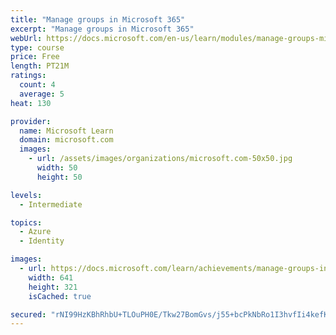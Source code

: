 ```yaml
---
title: "Manage groups in Microsoft 365"
excerpt: "Manage groups in Microsoft 365"
webUrl: https://docs.microsoft.com/en-us/learn/modules/manage-groups-microsoft-365/
type: course
price: Free
length: PT21M
ratings:
  count: 4
  average: 5
heat: 130

provider:
  name: Microsoft Learn
  domain: microsoft.com
  images:
    - url: /assets/images/organizations/microsoft.com-50x50.jpg
      width: 50
      height: 50

levels:
  - Intermediate

topics:
  - Azure
  - Identity

images:
  - url: https://docs.microsoft.com/learn/achievements/manage-groups-in-microsoft-365-social.png
    width: 641
    height: 321
    isCached: true

secured: "rNI99HzKBhRhbU+TLOuPH0E/Tkw27BomGvs/j55+bcPkNbRo1I3hvfIi4kefKNBWiGh/iCcjRRgsvHxvTzOOtSYich1m6ax3dkNejuXn7sdg35yuCdA1i8T0n0hK6zo/rNKkBC6YALgrjzkl5BtdrRZJvCkuhZXtcrVmxAwmk5R/Lr65jEKpjur5rZK3T3aDVTwVIntSp4H7dkZw+I1zCRxNDKgfRrtL9srPcGEroVtIAxhNotc3+YdJZuYznY3OfS9gK06YSx4yjg996R8sBuOcQkSCKCyDF35FPyLvO8aXZAvh3ZrqPJ7/Hua0E1S2drcgqz7m3apooBTR6qNyxtmm/7LcekxLWsxJXJNDvnTEyDCXy/R5wVxH3uNkE5XKMg7F2vr403yZ8kJ7RX+QraO2tP9+5pgiCddSkLypo5s=;ntUvo4dcAZOh8sY+RfAIXg=="
---
```


